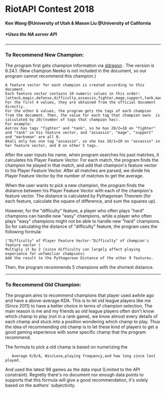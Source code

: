 # RiotAPI Contest 2018
#### Ken Wang @University of Utah & Mason Liu @University of California
##### *Uses the NA server API
---

### To Recommend New Champion:

The program first gets champion information via [ddragon][link] . The version is 6.24.1. (New champion Neeko is not included in the document, so our program cannot recommend this champion.)
    
    A feature vector for each champion is created according to this document.
    Each feature vector contains 10 numeric values in this order:            
    (attack,magic,defense,difficulty,assassin,fighter,mage,support,tank,marksman)
    For the first 4 values, they are obtained from the official document directly.
    For the other 6 values, the program gets the tags of each champion from the document. Then, the value for each tag that champion owns  is calculated by 20/(number of tags that champion has). 
    For example: 
    Aatrox has tags "fighter" and "tank", so he has 20/2=10 on "fighter" and "tank" in his feature vector, and "assassin", "mage", "support" and "marksman" are all 0. 
    Akali only has one tag "assassin", so she has 20/1=20 on "assassin" in her feature vector, and 0 on other 5 tags.
    
After the user inputs his name, when program searches his past matches, it calculates his Player Feature Vector. For each match, the program finds the champion he played in that match, and add that champion's feature vector to his Player Feature Vector. After all matches are parsed, we divide his Player Feature Vector by the number of matches to get the average.

When the user wants to pick a new champion, the program finds the distance between his Player Feature Vector with each of the champion's feature vector. The distance is calculated by Pythagorean Theorem (for each feature, calculate the square of difference, and sum the squares up). 

However, for the "difficulty" feature, a player who often plays "hard" champions can handle new "easy" champions, while a player who often plays "easy" champions might not be able to handle new "hard" champions. So for calculating the distance of "difficulty" feature, the program uses the following formula: 
    
    ("Difficulty" of Player Feature Vector-"Difficulty" of champion's feature vector )
    Multiply it by 2 (since difficulty can largely affect playing experience for unfamiliar champions)
    Add the result to the Pythagorean Distance of the other 9 features.

Then, the program recommends 5 champions with the shortest distance.

---

### To Recommend Old Champion:

The program aims to recommend champions that player used awhile ago and have a above-average KDA. This is to let old league players like me (Since 2011) to have a better choice in terms of champion selection, The main reason is me and my friends as old league players often don't know which champ to play (not in a rank game), we know almost every details of each champ and stuck into a position wondering which champ to play. Thus the idea of recommending old champ is to let these kind of players to get a good gaming experience with some specific champ that the program recommend. 

The formula to pick a old champ is based on numerizing the 

       Average K/D/A, Win/Lose,playing frequency,and how long since last played.
       
And used the latest 98 games as the data input (Limited to the API constraint). Regretly there's no document nor enough data points to supports that this formula will give a good recommendation, it's solely based on the authors' subjectivity.   


 [link]: <http://ddragon.leagueoflegends.com/cdn/6.24.1/data/en_US/champion.json>
